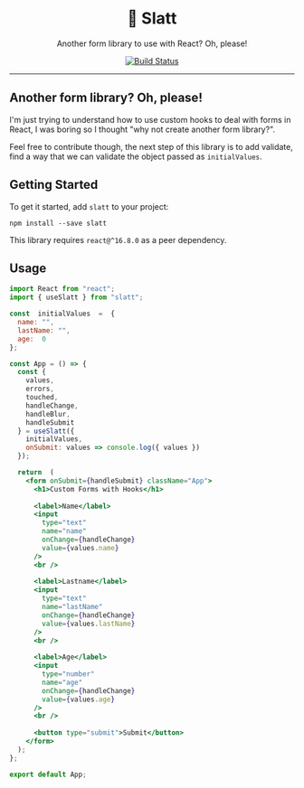 <div align="center">
<h1 align="center">
🐍 Slatt
</h1>
<p align="center">
  Another form library to use with React? Oh, please!
</p>
</div>

<p align="center">
<a href="https://travis-ci.org/reakit/reakit"><img alt="Build Status" src="https://img.shields.io/travis/reakit/reakit/master.svg?style=flat-square" /></a>
</p>

<hr />

## Another form library? Oh, please!

I'm just trying to understand how to use custom hooks to deal with forms in React, I was boring so I thought "why not create another form library?".

Feel free to contribute though, the next step of this library is to add validate, find a way that we can validate the object passed as `initialValues`.

## Getting Started

To get it started, add `slatt` to your project:

```
npm install --save slatt
```

This library requires `react@^16.8.0` as a peer dependency.

## Usage

```jsx
import React from "react";
import { useSlatt } from "slatt";

const  initialValues  =  {
  name: "",
  lastName: "",
  age:  0
};

const App = () => {
  const {
    values,
    errors,
    touched,
    handleChange,
    handleBlur,
    handleSubmit
  } = useSlatt({
    initialValues,
    onSubmit: values => console.log({ values })
  });

  return  (
    <form onSubmit={handleSubmit} className="App">
      <h1>Custom Forms with Hooks</h1>
      
      <label>Name</label>
      <input
        type="text"
        name="name"
        onChange={handleChange}
        value={values.name}
      />
      <br />
      
      <label>Lastname</label>
      <input
        type="text"
        name="lastName"
        onChange={handleChange}
        value={values.lastName}
      />
      <br />
      
      <label>Age</label>
      <input
        type="number"
        name="age"
        onChange={handleChange}
        value={values.age}
      />
      <br />
      
      <button type="submit">Submit</button>
    </form>
  );
};

export default App;
```
